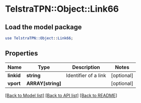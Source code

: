 # TelstraTPN::Object::Link66

## Load the model package
```perl
use TelstraTPN::Object::Link66;
```

## Properties
Name | Type | Description | Notes
------------ | ------------- | ------------- | -------------
**linkid** | **string** | Identifier of a link | [optional] 
**vport** | **ARRAY[string]** |  | [optional] 

[[Back to Model list]](../README.md#documentation-for-models) [[Back to API list]](../README.md#documentation-for-api-endpoints) [[Back to README]](../README.md)


